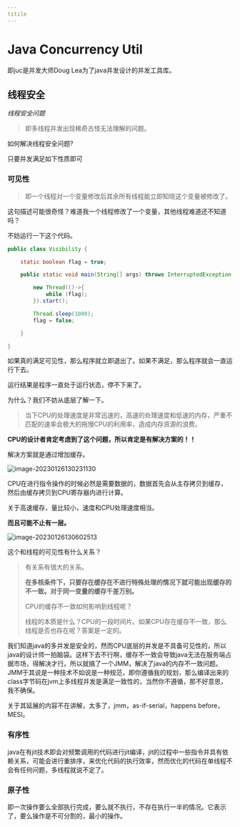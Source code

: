 ```yaml
---
titile 
---
```




# Java Concurrency Util



即juc是并发大师Doug Lea为了java并发设计的并发工具库。



## 线程安全



*线程安全问题*

> 即多线程并发出现稀奇古怪无法理解的问题。

如何解决线程安全问题?

只要并发满足如下性质即可

### 可见性



> 即一个线程对一个变量修改后其余所有线程能立即知晓这个变量被修改了。



这句描述可能很奇怪？难道我一个线程修改了一个变量，其他线程难道还不知道吗？

不妨运行一下这个代码。

```java
public class Visibility {

    static boolean flag = true;

    public static void main(String[] args) throws InterruptedException {

        new Thread(()->{
            while (flag);
        }).start();

        Thread.sleep(1000);
        flag = false;

    }

}
```

如果真的满足可见性，那么程序就立即退出了。如果不满足，那么程序就会一直运行下去。

运行结果是程序一直处于运行状态，停不下来了。



为什么？我们不妨从底层了解一下。





> 当下CPU的处理速度是非常迅速的，高速的处理速度和低速的内存，严重不匹配的速率会极大的拖慢CPU的利用率，造成内存资源的浪费。

**CPU的设计者肯定考虑到了这个问题，所以肯定是有解决方案的！！**

解决方案就是通过增加缓存。

![image-20230126130231130](https://typora-blog-picture.oss-cn-chengdu.aliyuncs.com/blog/image-20230126130231130.png)



CPU在进行指令操作的时候必然是需要数据的，数据首先会从主存拷贝到缓存，然后由缓存拷贝到CPU寄存器内进行计算。

关于高速缓存，量比较小，速度和CPU处理速度相当。



**而且可能不止有一层。**

![image-20230126130602513](https://typora-blog-picture.oss-cn-chengdu.aliyuncs.com/blog/image-20230126130602513.png)





这个和线程的可见性有什么关系？

> 有关系有很大的关系。
>
> **在多核条件下，只要存在缓存在不进行特殊处理的情况下就可能出现缓存的不一致。对于同一变量的缓存千差万别。**
>
> CPU的缓存不一致如何影响到线程呢？
>
> 线程的本质是什么？CPU的一段时间片。如果CPU存在缓存不一致，那么线程是否也存在呢？答案是一定的。



我们知道java的多并发是安全的，然而CPU底层的并发是不具备可见性的，所以java的设计师一拍脑袋。这样下去不行啊，缓存不一致会导致java无法在服务端占据市场，得解决才行。所以就搞了一个JMM，解决了java的内存不一致问题。JMM于其说是一种技术不如说是一种规范，即你遵循我的规划，那么编译出来的class字节码在jvm上多线程并发是满足一致性的，当然你不遵循，那不好意思，我不确保。



关于其延展的内容不在讲解，太多了，jmm，as-if-serial，happens before，MESI。



### 有序性

java在有jit技术即会对频繁调用的代码进行jit编译，jit的过程中一些指令并具有依赖关系，可能会进行重排序，来优化代码的执行效率，然而优化的代码在单线程不会有任何问题，多线程就说不定了。



### 原子性

即一次操作要么全部执行完成，要么就不执行，不存在执行一半的情况。它表示了，要么操作是不可分割的，最小的操作。





